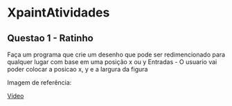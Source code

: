# XpaintAtividades

## Questao 1 - Ratinho
Faça um programa que crie um desenho que pode ser redimencionado para qualquer lugar com base em uma posição x ou y
Entradas - O usuario vai poder colocar a posicao x, y e a largura da figura

<p>Imagem de referência:</p>

[Vídeo](https://user-images.githubusercontent.com/4747652/227681901-f5331fb0-9a72-49c6-a652-a8a9097accd9.mp4)

